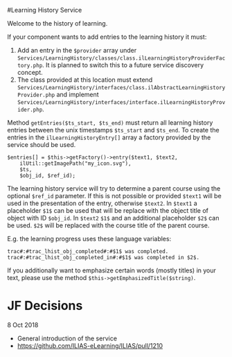 #Learning History Service

Welcome to the history of learning.

If your component wants to add entries to the learning history it must:

1. Add an entry in the `$provider` array under `Services/LearningHistory/classes/class.ilLearningHistoryProviderFactory.php`. It is planned to switch this to a future service discovery concept.
2. The class provided at this location must extend `Services/LearningHistory/interfaces/class.ilAbstractLearningHistoryProvider.php` and implement `Services/LearningHistory/interfaces/interface.ilLearningHistoryProvider.php`.

Method `getEntries($ts_start, $ts_end)` must return all learning history entries between the unix timestamps `$ts_start` and `$ts_end`. To create the entries in the `ilLearningHistoryEntry[]` array a factory provided by the service should be used.

```
$entries[] = $this->getFactory()->entry($text1, $text2,
	ilUtil::getImagePath("my_icon.svg"),
	$ts,
	$obj_id, $ref_id);
```

The learning history service will try to determine a parent course using the optional `$ref_id` parameter. If this is not possible or provided `$text1` will be used in the presentation of the entry, otherwise `$text2`. In `$text1` a placeholder `$1$` can be used that will be replace with the object title of object with ID `$obj_id`. In `$text2` `$1$` and an additional placeholder `$2$` can be used. `$2$` will be replaced with the course title of the parent course.

E.g. the learning progress uses these language variables:
```
trac#:#trac_lhist_obj_completed#:#$1$ was completed.
trac#:#trac_lhist_obj_completed_in#:#$1$ was completed in $2$.
```

If you additionally want to emphasize certain words (mostly titles) in your text, please use the method `$this->getEmphasizedTitle($string)`.

# JF Decisions

8 Oct 2018

- General introduction of the service
- https://github.com/ILIAS-eLearning/ILIAS/pull/1210
